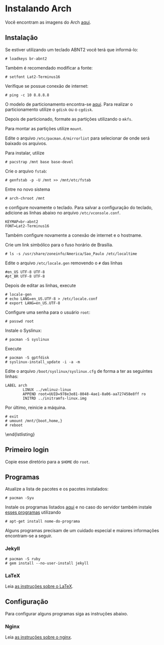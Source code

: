 # Instalando Arch

Você encontram as imagens do Arch
[aqui](https://www.archlinux.org/download/).

## Instalação

Se estiver utilizando um teclado ABNT2 você terá que informá-lo:

~~~
# loadkeys br-abnt2
~~~

Também é recomendado modificar a fonte:

~~~
# setfont Lat2-Terminus16
~~~

Verifique se possue conexão de internet:

~~~
# ping -c 10 8.8.8.8
~~~

O modelo de particionamento encontra-se [aqui](particionamento.md). Para
realizar o particionamento utilize o `gdisk` ou o `cgdisk`.

Depois de particionado, formate as partições utilizando o `mkfs`.

Para montar as partições utilize `mount`.

Edite o arquivo `/etc/pacman.d/mirrorlist` para selecionar de onde será baixado
os arquivos.

Para instalar, utilize

~~~
# pacstrap /mnt base base-devel
~~~

Crie o arquivo `fstab`:

~~~
# genfstab -p -U /mnt >> /mnt/etc/fstab
~~~

Entre no novo sistema

~~~
# arch-chroot /mnt
~~~

e configure novamente o teclado. Para salvar a configuração do teclado, adicione
as linhas abaixo no arquivo `/etc/vconsole.conf`.

~~~
KEYMAP=br-abnt2
FONT=Lat2-Terminus16
~~~

Também configure novamente a conexão de internet e o hostname.

Crie um link simbólico para o fuso horário de Brasília.

~~~
# ls -s /usr/share/zoneinfo/America/Sao_Paulo /etc/localtime
~~~

Edite o arquivo `/etc/locale.gen` removendo o `#` das linhas

~~~
#en_US UTF-8 UTF-8
#pt_BR UTF-8 UTF-8
~~~

Depois de editar as linhas, execute

~~~
# locale-gen
# echo LANG=en_US.UTF-8 > /etc/locale.conf
# export LANG=en_US.UTF-8
~~~

Configure uma senha para o usuário `root`:

~~~
# passwd root
~~~

Instale o Syslinux:

~~~
# pacman -S syslinux
~~~

Execute

~~~
# pacman -S gptfdisk
# syslinux-install_update -i -a -m
~~~

Edite o arquivo `/boot/syslinux/syslinux.cfg` de forma a ter as seguintes
linhas:

~~~
LABEL arch
        LINUX ../vmlinuz-linux
        APPEND root=UUID=978e3e81-8048-4ae1-8a06-aa727458e8ff ro
        INITRD ../initramfs-linux.img
~~~

Por último, reinicie a máquina.

~~~
# exit
# umount /mnt/{boot,home,}
# reboot
~~~
\end{lstlisting}

## Primeiro login

Copie esse diretório para a `$HOME` do `root`.

## Programas

Atualize a lista de pacotes e os pacotes instalados:

~~~
# pacman -Syu
~~~

Instale os programas listados [aqui](PROGRAMAS) e no caso do servidor também instale
[esses programas](PROGRAMAS-SERVIDOR) utilizando

~~~
# apt-get install nome-do-programa
~~~

Alguns programas precisam de um cuidado especial e maiores
informações encontram-se a seguir.

### Jekyll

~~~
# pacman -S ruby
# gem install --no-user-install jekyll
~~~

### LaTeX

Leia [as instruções sobre o LaTeX](latex.md).

## Configuração

Para configurar alguns programas siga as instruções abaixo.

### Nginx

Leia [as instruções sobre o nginx](nginx-servidor.md).
